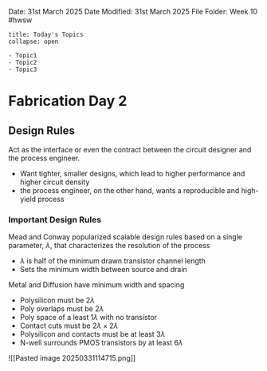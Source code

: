 Date: 31st March 2025
Date Modified: 31st March 2025
File Folder: Week 10
#hwsw

```ad-abstract
title: Today's Topics
collapse: open

- Topic1
- Topic2
- Topic3

```


# Fabrication Day 2

## Design Rules

Act as the interface or even the contract between the circuit designer and the process engineer.
- Want tighter, smaller designs, which lead to higher performance and higher circuit density
- the process engineer, on the other hand, wants a reproducible and high-yield process

### Important Design Rules

Mead and Conway popularized scalable design rules based on a single parameter, $\lambda$, that characterizes the resolution of the process
- $\lambda$ is half of the minimum drawn transistor channel length
- Sets the minimum width between source and drain

Metal and Diffusion have minimum width and spacing
- Polysilicon must be 2$\lambda$
- Poly overlaps must be $2 \lambda$
- Poly space of a least $1 \lambda$ with no transistor
- Contact cuts must be $2 \lambda \times 2 \lambda$
- Polysilicon and contacts must be at least $3 \lambda$
- N-well surrounds PMOS transistors by at least $6 \lambda$

![[Pasted image 20250331114715.png]]

